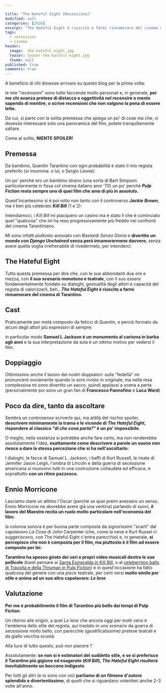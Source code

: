 ```yaml
---

title: "The Hateful Eight [Recensione]"
modified: null
categories: [2016]
excerpt: "The Hateful Eight è riuscito a farmi rinnamorare del cinema di Tarantino."
tags:
  - recensioni
  - cinema
header:  
  image:  the-hateful-eight.jpg
  teaser: teaser-the-hateful-eight.jpg
  thumb: null
published: true
comments: true
---
```


A beneficio di chi dovesse arrivare su questo blog per la prima volta: 

le mie "recensioni" sono tutte faccende molto personali e, in generale, **per me chi avanza pretese di distacco e oggettività nel recensire o mente sapendo di mentire, o scrive recensioni che non valgono la pena di essere lette.**

Da cui, si parte con la solita premessa che spiega un po' di cose ma che, vi dovesse interessare solo una panoramica del film, potete tranquillamente saltare.

Come al solito, **NIENTE SPOILER!**

## Premessa

Da bambino, Quentin Tarantino con ogni probabilità è stato il mio regista preferito (si insomma: o lui, o Sergio Leone):

Un po' perché ero un bambino strano (una sorta di Bart Simpson particolarmente in fissa col cinema italiano anni '70) un po' perchè **_Pulp Fiction_ resta sempre uno di quei film che amo di più in assoluto.**

Quest'incantesimo si è poi rotto non tanto con il controverso **_Jackie Brown_**, ma il ben più celebrato **_Kill Bill_** (1 e 2): 

Intendiamoci, i _Kill Bill_ mi piacquero un casino ma è stato lì che è cominciato quel "qualcosa" che mi ha reso progressivamente più freddo nei confronti del cinema Tarantiniano.

Mi sono infatti piuttosto annoiato con _Bastardi Senza Gloria_ e **divertito un mondo con _Django Unchained_ senza però innamorarmene davvero**, senza avere quella voglia irrefrenabile di rivedermelo, per intenderci.

## The Hateful Eight

Tutta questa premessa per dire che, con le sue abbondanti due ore e mezza, con **il suo scenario monotono e teatrale**, con il suo essere fondamentalmente fondato su dialoghi, gestualità degli attori e capacità del regista di valorizzarli, beh...**_The Hateful Eight_ è riuscito a farmi rinnamorare del cinema di Tarantino.**

## Cast

Praticamente per metà composto da feticci di Quentin, e perciò formato da alcuni degli attori più espressivi di sempre: 

in particolar modo **Samuel L Jackson è un monumento al carisma in barba agli anni** e la sua interpretazione da sola è un ottimo motivo per vedersi il film.

## Doppiaggio

Ottimissimo anche il lavoro dei nostri doppiatori: sulla "fedeltà" mi pronuncerò ovviamente quando lo avrò rivisto in originale, ma nella resa complessiva mi sono divertito un sacco, quindi applausi a scena a perta (personalmente poi sono un gran fan di **Francesco Pannofino** e **Luca Ward**)

## Poco da dire, tanto da ascoltare

Sembra un controsenso scriverlo qui, ma aldilà del rischio spoiler, **descrivere minimamente la trama e le vicende di _The Hateful Eight_, rispondere al classico _"di che cosa parla?"_ è un po' impossibile.**

O meglio, nella sostanza si potrebbe anche fare certo, ma non renderebbe assolutamente l'idea, **esattamente come descrivere a parole un suono non riesce a dare la stessa percezione che si ha nell'ascoltarlo:**

I dialoghi, le facce di Samuel L. Jackson, i baffi di Kurt Russell, le risate di Jennifer Jason Leigh, l'ombra di Lincoln e della guerra di secessione americana si muovono tutti in una costruzione collaudata ed efficace, e soprattutto **con un ritmo pazzesco.**

## Ennio Morricone

Lasciamo stare un attimo l'Oscar (perché se quei premi avessero un senso, Ennio Morricone ne dovrebbe avere già una ventina) parlando di suoni, **il lavoro del Maestro recita un ruolo molto particolare nell'economia del film:**

la colonna sonora è per buona parte composta da signorissimi "scarti" dal capolavoro _La Cosa_ di John Carpenter (che, come la neve e Kurt Russel ci suggeriscono, con The Hateful Eight c'entra parecchio) e, in generale, **si percepisce che non è composta per il film, ma piuttosto è il film ad essere composto per lei:**

**Tarantino ha spesso girato dei veri e propri video musicali dentro le sue pellicole** (basti pensare ai [Santa Esmeralda in Kill Bill](https://www.youtube.com/watch?v=EajaioMj-NA), o al [celeberrimo ballo di Travolta e della Thruman in Pulp Fiction](https://www.youtube.com/watch?v=WSLMN6g_Od4)) e in quest'occasione ha fatto qualcosa del genere con una _piece_ teatrale, per certi versi **molto simile per stile e anima ad un suo altro capolavoro: _Le Iene_**

## Valutazione

**Per me è probabilmente il film di Tarantino più bello dai tempi di Pulp Fiction**:

Un ritorno alle origini, a quel _Le Iene_ che ancora oggi per molti versi è l'emblema dello stile del regista, qui traslato in uno scenario da guerra di secessione molto bello, con parecchie (giustificatissime) pretese teatrali e da giallo vecchia scuola.

Alla luce di tutto questo, può non piacere ?

Assolutamente: **se non si è estimatori del suddetto stile, e se si preferisce il Tarantino più gigione ed esagerato (_Kill Bill_), _The Hateful Eight_ risulterà inevitabilmente un boccone indigesto**

Per tutti gli altri (e io sono con voi) **parliamo di un filmone d'autore splendido e divertentissimo**, di quelli che si riguardano volentieri anche 2-3 volte all'anno.